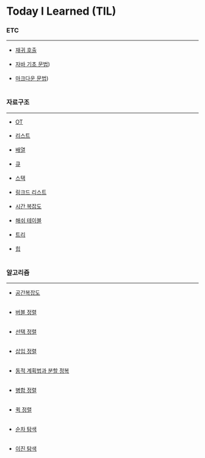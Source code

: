 # Today I Learned (TIL)

### ETC
-------------------------
- [재귀 호출](https://github.com/ssu18/TIL/blob/main/ETC/RecursiveCall.md) <br><br>
- [자바 기초 문법](https://github.com/ssu18/TIL/blob/main/ETC/JavaBasic.md)) <br><br>
- [마크다운 문법](https://github.com/ssu18/TIL/blob/main/ETC/MDgrammer.md)) <br><br>


### 자료구조
-----------------------------
- [OT](WelcomeDS_OT.md) <br><br>
- [리스트](WelcomeDS_List.md) <br><br>
- [배열](DS_Array.md) <br><br>
- [큐](DS_Queue.md) <br><br>
- [스택](DS_Stack.md) <br><br>
- [링크드 리스트](DS_LinkedList.md) <br><br>
- [시간 복잡도](DS_TimeComplexity.md) <br><br>
- [해쉬 테이블](DS_HashTable.md) <br><br>
- [트리](DS_Tree.md) <br><br>
- [힙](DS_Heap.md) <br><br>

### 알고리즘
-----------------------------------
- [공간복잡도](AL_SpacComplexity.md) <br><br>
- [버블 정렬](AL_BubbleSort.md) <br><br>
- [선택 정렬](AL_SelectionSort.md) <br><br>
- [삽입 정렬](AL_InsertionSort.md) <br><br>
- [동적 계획법과 분할 정복](AL_DP,DC.md) <br><br>
- [병합 정렬](AL_MergeSort.md) <br><br>
- [퀵 정렬](AL_QuickSort.md) <br><br>

- [순차 탐색](Algorithm/AL_SequentialSearch.md) <br><br>
- [이진 탐색](Algorithm/AL_BinarySearch.md) <br><br>
